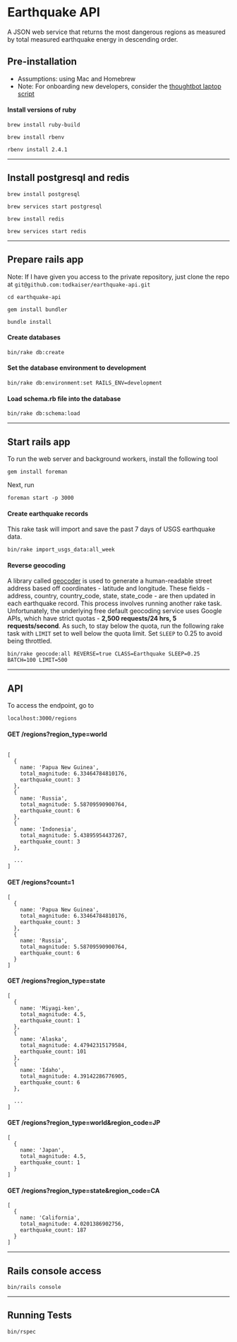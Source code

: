 # Earthquake API

A JSON web service that returns the most dangerous regions as measured by total measured earthquake energy in descending order.

## Pre-installation

- Assumptions: using Mac and Homebrew
- Note: For onboarding new developers, consider the [thoughtbot laptop script](https://github.com/thoughtbot/laptop)

#### Install versions of ruby
```
brew install ruby-build
```

```
brew install rbenv
```

```
rbenv install 2.4.1
```

---

## Install postgresql and redis
```
brew install postgresql
```

```
brew services start postgresql
```

```
brew install redis
```

```
brew services start redis
```

---

## Prepare rails app

Note: If I have given you access to the private repository, just clone the repo at `git@github.com:todkaiser/earthquake-api.git`

```
cd earthquake-api
```

```
gem install bundler
```

```
bundle install
```

#### Create databases

```
bin/rake db:create
```

#### Set the database environment to development

```
bin/rake db:environment:set RAILS_ENV=development
```

#### Load schema.rb file into the database

```
bin/rake db:schema:load
```

---

## Start rails app
To run the web server and background workers, install the following tool

```
gem install foreman
```

Next, run

```
foreman start -p 3000
```

#### Create earthquake records
This rake task will import and save the past 7 days of USGS earthquake data.

```
bin/rake import_usgs_data:all_week
```

#### Reverse geocoding
A library called [geocoder](https://github.com/alexreisner/geocoder) is used to generate a human-readable street address based off coordinates - latitude and longitude. These fields - address, country, country_code, state, state_code - are then updated in each earthquake record. This process involves running another rake task. Unfortunately, the underlying free default geocoding service uses Google APIs, which have strict quotas - __2,500 requests/24 hrs, 5 requests/second__. As such, to stay below the quota, run the following rake task with `LIMIT` set to well below the quota limit. Set `SLEEP` to 0.25 to avoid being throttled.
```
bin/rake geocode:all REVERSE=true CLASS=Earthquake SLEEP=0.25 BATCH=100 LIMIT=500
```

---

## API

To access the endpoint, go to

```
localhost:3000/regions
```

#### GET /regions?region_type=world

```

[
  {
    name: 'Papua New Guinea',
    total_magnitude: 6.33464784810176,
    earthquake_count: 3
  },
  {
    name: 'Russia',
    total_magnitude: 5.58709590900764,
    earthquake_count: 6
  },
  {
    name: 'Indonesia',
    total_magnitude: 5.43895954437267,
    earthquake_count: 3
  },

  ...
]
```

#### GET /regions?count=1

```
[
  {
    name: 'Papua New Guinea',
    total_magnitude: 6.33464784810176,
    earthquake_count: 3
  },
  {
    name: 'Russia',
    total_magnitude: 5.58709590900764,
    earthquake_count: 6
  }
]
```

#### GET /regions?region_type=state

```
[
  {
    name: 'Miyagi-ken',
    total_magnitude: 4.5,
    earthquake_count: 1
  },
  {
    name: 'Alaska',
    total_magnitude: 4.47942315179584,
    earthquake_count: 101
  },
  {
    name: 'Idaho',
    total_magnitude: 4.39142286776905,
    earthquake_count: 6
  },

  ...
]
```

#### GET /regions?region_type=world&region_code=JP

```
[
  {
    name: 'Japan',
    total_magnitude: 4.5,
    earthquake_count: 1
  }
]
```

#### GET /regions?region_type=state&region_code=CA

```
[
  {
    name: 'California',
    total_magnitude: 4.0201386902756,
    earthquake_count: 187
  }
]
```

---

## Rails console access

```
bin/rails console
```

---

## Running Tests

```
bin/rspec
```
